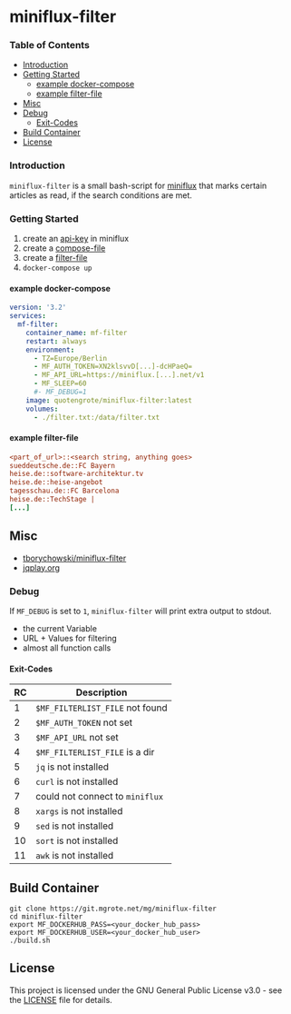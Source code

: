 # miniflux-filter

<!-- TOC titleSize:3 tabSpaces:2 depthFrom:2 depthTo:6 withLinks:1 updateOnSave:1 orderedList:0 skip:0 title:1 charForUnorderedList:* -->
### Table of Contents
* [Introduction](#introduction)
* [Getting Started](#getting-started)
  * [example docker-compose](#example-docker-compose)
  * [example filter-file](#example-filter-file)
* [Misc](#misc)
* [Debug](#debug)
  * [Exit-Codes](#exit-codes)
* [Build Container](#build-container)
* [License](#license)
<!-- /TOC -->

### Introduction
``miniflux-filter`` is a small bash-script for [miniflux](https://miniflux.app) that marks certain articles as read, if the search conditions are met.

### Getting Started
1. create an [api-key](https://miniflux.app/docs/api.html#authentication) in miniflux
2. create a [compose-file](./docker-compose.yml)
3. create a [filter-file](./filter.txt)
4. ````docker-compose up````

#### example docker-compose
```yaml
version: '3.2'
services:
  mf-filter:
    container_name: mf-filter
    restart: always
    environment:
      - TZ=Europe/Berlin
      - MF_AUTH_TOKEN=XN2klsvvD[...]-dcHPaeQ=
      - MF_API_URL=https://miniflux.[...].net/v1
      - MF_SLEEP=60
      #- MF_DEBUG=1
    image: quotengrote/miniflux-filter:latest
    volumes:
      - ./filter.txt:/data/filter.txt

```
#### example filter-file
```ini
<part_of_url>::<search string, anything goes>
sueddeutsche.de::FC Bayern
heise.de::software-architektur.tv
heise.de::heise-angebot
tagesschau.de::FC Barcelona
heise.de::TechStage |
[...]
```

## Misc
- [tborychowski/miniflux-filter](https://github.com/tborychowski/miniflux-filter)
- [jqplay.org](https://jqplay.org)

### Debug
If `MF_DEBUG` is set to `1`, `miniflux-filter`  will print extra output to stdout.
- the current Variable
- URL + Values for filtering
- almost all function calls

#### Exit-Codes
| RC | Description |
| -- | -- |
| 1 | `$MF_FILTERLIST_FILE` not found |
| 2 | `$MF_AUTH_TOKEN` not set |
| 3 | `$MF_API_URL` not set |
| 4 | `$MF_FILTERLIST_FILE` is a dir |
| 5 | `jq` is not installed |
| 6 | `curl` is not installed |
| 7 | could not connect to `miniflux` |
| 8 | `xargs` is not installed |
| 9 | `sed` is not installed |
| 10 | `sort` is not installed |
| 11 | `awk` is not installed |

## Build Container
```shell
git clone https://git.mgrote.net/mg/miniflux-filter
cd miniflux-filter
export MF_DOCKERHUB_PASS=<your_docker_hub_pass>
export MF_DOCKERHUB_USER=<your_docker_hub_user>
./build.sh
```


## License
This project is licensed under the GNU General Public License v3.0 - see the [LICENSE](./LICENSE) file for details.
